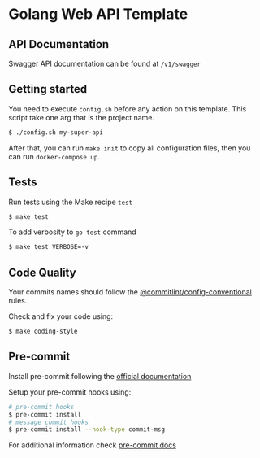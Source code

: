 # Golang Web API Template

## API Documentation

Swagger API documentation can be found at `/v1/swagger`

## Getting started

You need to execute `config.sh` before any action on this template. This script take one arg that is the project name.

```sh
$ ./config.sh my-super-api
```

After that, you can run `make init` to copy all configuration files, then you can run `docker-compose up`.

## Tests

Run tests using the Make recipe `test`

```sh
$ make test
```

To add verbosity to `go test` command

```sh
$ make test VERBOSE=-v
```

## Code Quality

Your commits names should follow the [@commitlint/config-conventional](https://github.com/conventional-changelog/commitlint/tree/master/@commitlint/config-conventional) rules.

Check and fix your code using:

```sh
$ make coding-style
```

## Pre-commit

Install pre-commit following the [official documentation](https://pre-commit.com/#installation)

Setup your pre-commit hooks using:

```sh
# pre-commit hooks
$ pre-commit install
# message commit hooks
$ pre-commit install --hook-type commit-msg
```

For additional information check [pre-commit docs](https://pre-commit.com)
